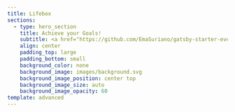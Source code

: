 ```yaml
---
title: Lifebox
sections:
  - type: hero_section
    title: Achieve your Goals!
    subtitle: <a href="https://github.com/EmaSuriano/gatsby-starter-event-calendar
    align: center
    padding_top: large
    padding_bottom: small
    background_color: none
    background_image: images/background.svg
    background_image_position: center top
    background_image_size: auto
    background_image_opacity: 60
template: advanced
---
```

